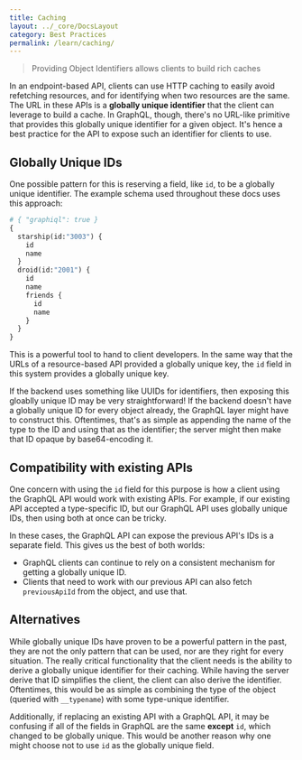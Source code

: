 ```yaml
---
title: Caching
layout: ../_core/DocsLayout
category: Best Practices
permalink: /learn/caching/
---
```


> Providing Object Identifiers allows clients to build rich caches

In an endpoint-based API, clients can use HTTP caching to easily avoid refetching resources, and for identifying when two resources are the same. The URL in these APIs is a **globally unique identifier** that the client can leverage to build a cache. In GraphQL, though, there's no URL-like primitive that provides this globally unique identifier for a given object. It's hence a best practice for the API to expose such an identifier for clients to use.

## Globally Unique IDs

One possible pattern for this is reserving a field, like `id`, to be a globally unique identifier. The example schema used throughout these docs uses this approach:

```graphql
# { "graphiql": true }
{
  starship(id:"3003") {
    id
    name
  }
  droid(id:"2001") {
    id
    name
    friends {
      id
      name
    }
  }
}
```

This is a powerful tool to hand to client developers. In the same way that the URLs of a resource-based API provided a globally unique key, the `id` field in this system provides a globally unique key.

If the backend uses something like UUIDs for identifiers, then exposing this gloablly unique ID may be very straightforward! If the backend doesn't have a globally unique ID for every object already, the GraphQL layer might have to construct this. Oftentimes, that's as simple as appending the name of the type to the ID and using that as the identifier; the server might then make that ID opaque by base64-encoding it.

## Compatibility with existing APIs

One concern with using the `id` field for this purpose is how a client using the GraphQL API would work with existing APIs. For example, if our existing API accepted a type-specific ID, but our GraphQL API uses globally unique IDs, then using both at once can be tricky.

In these cases, the GraphQL API can expose the previous API's IDs is a separate field. This gives us the best of both worlds:

 - GraphQL clients can continue to rely on a consistent mechanism for getting a globally unique ID.
 - Clients that need to work with our previous API can also fetch `previousApiId` from the object, and use that.

## Alternatives

While globally unique IDs have proven to be a powerful pattern in the past, they are not the only pattern that can be used, nor are they right for every situation. The really critical functionality that the client needs is the ability to derive a globally unique identifier for their caching. While having the server derive that ID simplifies the client, the client can also derive the identifier. Oftentimes, this would be as simple as combining the type of the object (queried with `__typename`) with some type-unique identifier.

Additionally, if replacing an existing API with a GraphQL API, it may be confusing if all of the fields in GraphQL are the same **except** `id`, which changed to be globally unique. This would be another reason why one might choose not to use `id` as the globally unique field.

